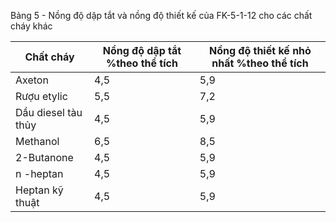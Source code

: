 Bảng 5 - Nồng độ dập tắt và nồng độ thiết kế của FK-5-1-12 cho các chất cháy khác

| Chất cháy           | Nồng độ dập tắt %theo thể tích   | Nồng độ thiết kế nhỏ nhất %theo thể tích   |
|---------------------|----------------------------------|--------------------------------------------|
| Axeton              | 4,5                              | 5,9                                        |
| Rượu etylic         | 5,5                              | 7,2                                        |
| Dầu diesel tàu thủy | 4,5                              | 5,9                                        |
| Methanol            | 6,5                              | 8,5                                        |
| 2-Butanone          | 4,5                              | 5,9                                        |
| n -heptan           | 4,5                              | 5,9                                        |
| Heptan kỹ thuật     | 4,5                              | 5,9                                        |